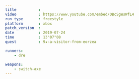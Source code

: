 ```yaml
---
title          :
video          : https://www.youtube.com/embed/OBcSgWsWfL4
run_type       : freestyle
platform       : xbox
patch_version  : 
date           : 2019-07-24
time           : 13'07"08
quest          : 9★-a-visitor-from-eorzea

runners:
    - dre

weapons:
    - switch-axe
---
```

